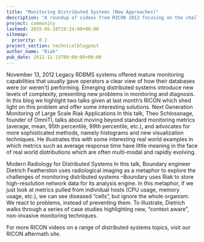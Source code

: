 ```yaml
---
title: "Monitoring Distributed Systems (New Approaches)"
description: "A roundup of videos from RICON 2012 focusing on the challenges of (and solutions to) monitoring distributed systems."
project: community
lastmod: 2015-05-28T19:24:09+00:00
sitemap:
  priority: 0.2
project_section: technicalblogpost
author_name: "Riak"
pub_date: 2012-11-13T00:00:00+00:00
---
```

November 13, 2012
Legacy RDBMS systems offered mature monitoring capabilities that usually gave operators a clear view of how their databases were (or weren’t) performing. Emerging distributed systems introduce new levels of complexity, presenting new problems in monitoring and diagnosis. In this blog we highlight two talks given at last month’s RICON which shed light on this problem and offer some interesting solutions.
Next Generation Monitoring of Large Scale Riak Applications
In this talk, Theo Schlossnage, founder of OmniTI, talks about moving beyond standard monitoring metrics (average, mean, 95th percentile, 99th percentile, etc.), and advocates for more sophisticated methods, namely histograms and new visualization techniques. He illustrates this with some interesting real world examples in which metrics such as average response time have little meaning in the face of real world distributions which are often multi-modal and rapidly evolving.

Modern Radiology for Distributed Systems
In this talk, Boundary engineer Dietrich Featherston uses radiological imaging as a metaphor to explore the challenges of monitoring distributed systems –Boundary uses Riak to store high-resolution network data for its analysis engine. In this metaphor, if we just look at metrics pulled from individual hosts (CPU usage, memory usage, etc.), we can see diseased “cells”, but ignore the whole organism. We react to problems, instead of preventing them. To illustrate, Dietrich walks through a series of case studies highlighting new, “context aware”, non-invasive monitoring techniques.

For more RICON videos on a range of distributed systems topics, visit our RICON aftermath site.
